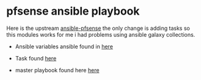 # pfsense ansible playbook 

Here is the upstream [ansible-pfsense](https://github.com/opoplawski/ansible-pfsense) the only change is adding tasks so this modules works
for me i had problems using ansible galaxy collections.

- Ansible variables ansible found in  [here](group_vars/all.json)

- Task found [here](roles)

- master playbook found here [here](site.yml)

